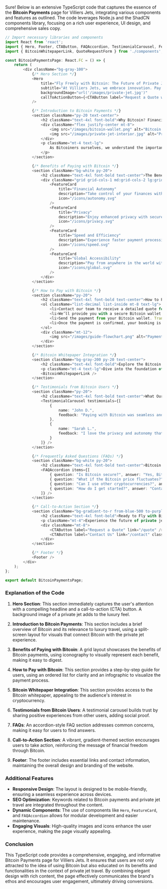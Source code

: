 Sure! Below is an extensive TypeScript code that captures the essence of the **Bitcoin Payments** page for Villiers Jets, integrating various components and features as outlined. The code leverages Node.js and the ShadCN components library, focusing on a rich user experience, UI design, and comprehensive sales copy.

```typescript
// Import necessary libraries and components
import React from 'react';
import { Hero, Footer, CTAButton, FAQAccordion, TestimonialCarousel, FeatureCard } from 'shadcn';
import { BitcoinWhitepaperLink, QuoteRequestForm } from './components'; // Assume these are custom components

const BitcoinPaymentsPage: React.FC = () => {
    return (
        <div className="bg-gray-100">
            {/* Hero Section */}
            <Hero
                title="Fly Freely with Bitcoin: The Future of Private Jet Travel"
                subtitle="At Villiers Jets, we embrace innovation. Pay for your private jet charter with Bitcoin and experience the ultimate in financial autonomy and privacy."
                backgroundImage="url('/images/private-jet.jpg')"
                callToActionButton={<CTAButton label="Request a Quote with Bitcoin" link="/quote" />}
            />

            {/* Introduction to Bitcoin Payments */}
            <section className="py-20 text-center">
                <h2 className="text-4xl font-bold">Why Bitcoin? Financial Freedom Meets Luxury Travel.</h2>
                <div className="flex justify-center mt-8">
                    <img src="/images/bitcoin-wallet.png" alt="Bitcoin Wallet" className="w-1/2" />
                    <img src="/images/private-jet-interior.jpg" alt="Private Jet Interior" className="w-1/2" />
                </div>
                <p className="mt-4 text-lg">
                    As Bitcoiners ourselves, we understand the importance of self-sovereignty. That’s why we’re proud to offer Bitcoin as a payment option for your private jet charter.
                </p>
            </section>

            {/* Benefits of Paying with Bitcoin */}
            <section className="bg-white py-20">
                <h2 className="text-4xl font-bold text-center">The Benefits of Bitcoin Payments</h2>
                <div className="grid grid-cols-1 md:grid-cols-2 lg:grid-cols-4 gap-8 mt-12">
                    <FeatureCard
                        title="Financial Autonomy"
                        description="Take control of your finances with a decentralized payment method."
                        icon="/icons/autonomy.svg"
                    />
                    <FeatureCard
                        title="Privacy"
                        description="Enjoy enhanced privacy with secure, anonymous transactions."
                        icon="/icons/privacy.svg"
                    />
                    <FeatureCard
                        title="Speed and Efficiency"
                        description="Experience faster payment processing compared to traditional methods."
                        icon="/icons/speed.svg"
                    />
                    <FeatureCard
                        title="Global Accessibility"
                        description="Pay from anywhere in the world without currency conversion fees."
                        icon="/icons/global.svg"
                    />
                </div>
            </section>

            {/* How to Pay with Bitcoin */}
            <section className="py-20">
                <h2 className="text-4xl font-bold text-center">How to Pay with Bitcoin: A Simple Guide</h2>
                <ol className="list-decimal list-inside mt-8 text-lg">
                    <li>Contact our team to receive a detailed quote for your private jet charter.</li>
                    <li>We’ll provide you with a secure Bitcoin wallet address and payment details.</li>
                    <li>Send the payment from your Bitcoin wallet. Transactions are fast and secure.</li>
                    <li>Once the payment is confirmed, your booking is finalized, and you’re ready to fly.</li>
                </ol>
                <div className="mt-12">
                    <img src="/images/guide-flowchart.png" alt="Payment Flowchart" className="mx-auto" />
                </div>
            </section>

            {/* Bitcoin Whitepaper Integration */}
            <section className="bg-gray-200 py-20 text-center">
                <h2 className="text-4xl font-bold">Explore the Bitcoin Whitepaper</h2>
                <p className="mt-4 text-lg">Dive into the foundation of Bitcoin with the original whitepaper by Satoshi Nakamoto. Download your copy below.</p>
                <BitcoinWhitepaperLink />
            </section>

            {/* Testimonials from Bitcoin Users */}
            <section className="py-20">
                <h2 className="text-4xl font-bold text-center">What Our Bitcoin Clients Say</h2>
                <TestimonialCarousel testimonials={[
                    {
                        name: "John D.",
                        feedback: "Paying with Bitcoin was seamless and secure. Villiers Jets made the entire process effortless."
                    },
                    {
                        name: "Sarah L.",
                        feedback: "I love the privacy and autonomy that Bitcoin offers. It’s the perfect match for private jet travel."
                    }
                ]} />
            </section>

            {/* Frequently Asked Questions (FAQs) */}
            <section className="bg-white py-20">
                <h2 className="text-4xl font-bold text-center">Bitcoin Payments: Your Questions Answered</h2>
                <FAQAccordion items={[
                    { question: "Is Bitcoin secure?", answer: "Yes, Bitcoin transactions are highly secure and encrypted." },
                    { question: "What if the Bitcoin price fluctuates?", answer: "We lock in the price at the time of booking to protect against volatility." },
                    { question: "Can I use other cryptocurrencies?", answer: "Currently, we only accept Bitcoin. Stay tuned for updates!" },
                    { question: "How do I get started?", answer: "Contact our team to request a quote and payment instructions." }
                ]} />
            </section>

            {/* Call-to-Action Section */}
            <section className="bg-gradient-to-r from-blue-500 to-purple-600 text-white py-20 text-center">
                <h2 className="text-4xl font-bold">Ready to Fly with Bitcoin?</h2>
                <p className="mt-4">Experience the future of private jet travel. Request a quote today and pay with Bitcoin.</p>
                <div className="mt-8">
                    <CTAButton label="Request a Quote" link="/quote" />
                    <CTAButton label="Contact Us" link="/contact" className="ml-4" />
                </div>
            </section>

            {/* Footer */}
            <Footer />
        </div>
    );
};

export default BitcoinPaymentsPage;
```

### Explanation of the Code

1. **Hero Section**: This section immediately captures the user's attention with a compelling headline and a call-to-action (CTA) button. A background image of a private jet adds to the luxury feel.

2. **Introduction to Bitcoin Payments**: This section includes a brief overview of Bitcoin and its relevance to luxury travel, using a split-screen layout for visuals that connect Bitcoin with the private jet experience.

3. **Benefits of Paying with Bitcoin**: A grid layout showcases the benefits of Bitcoin payments, using iconography to visually represent each benefit, making it easy to digest.

4. **How to Pay with Bitcoin**: This section provides a step-by-step guide for users, using an ordered list for clarity and an infographic to visualize the payment process.

5. **Bitcoin Whitepaper Integration**: This section provides access to the Bitcoin whitepaper, appealing to the audience's interest in cryptocurrency. 

6. **Testimonials from Bitcoin Users**: A testimonial carousel builds trust by sharing positive experiences from other users, adding social proof.

7. **FAQs**: An accordion-style FAQ section addresses common concerns, making it easy for users to find answers.

8. **Call-to-Action Section**: A vibrant, gradient-themed section encourages users to take action, reinforcing the message of financial freedom through Bitcoin.

9. **Footer**: The footer includes essential links and contact information, maintaining the overall design and branding of the website.

### Additional Features

- **Responsive Design**: The layout is designed to be mobile-friendly, ensuring a seamless experience across devices.
- **SEO Optimization**: Keywords related to Bitcoin payments and private jet travel are integrated throughout the content.
- **Dynamic Components**: The use of components like `Hero`, `FeatureCard`, and `FAQAccordion` allows for modular development and easier maintenance.
- **Engaging Visuals**: High-quality images and icons enhance the user experience, making the page visually appealing.

### Conclusion

This TypeScript code provides a comprehensive, engaging, and informative Bitcoin Payments page for Villiers Jets. It ensures that users are not only attracted to the idea of using Bitcoin but also educated on its benefits and functionalities in the context of private jet travel. By combining elegant design with rich content, the page effectively communicates the brand's ethos and encourages user engagement, ultimately driving conversions.